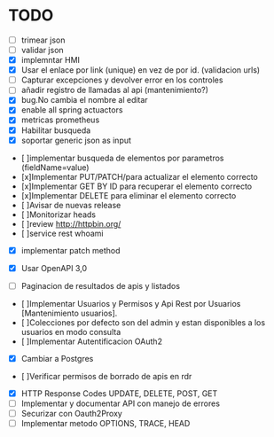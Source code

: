 # TODO
* [ ] trimear json
* [ ] validar json
* [x] implemntar HMI
* [x] Usar el enlace por link (unique) en vez de por id. (validacion urls)
* [ ] Capturar excepciones y devolver error en los controles
* [ ] añadir registro de llamadas al api (mantenimiento?)
* [x] bug.No cambia el nombre al editar
* [x] enable all spring actuactors
* [x] metricas prometheus
* [x] Habilitar busqueda
* [x] soportar generic json as input
* [ ]implementar busqueda de elementos por parametros (fieldName=value)
* [x]Implementar PUT/PATCH/para actualizar el elemento correcto
* [x]Implementar GET BY ID para recuperar el elemento correcto
* [x]Implementar DELETE para eliminar el elemento correcto
* [ ]Avisar de nuevas release
* [ ]Monitorizar heads
* [ ]review http://httpbin.org/
* [ ]service rest whoami
* [x] implementar patch method
* [x] Usar OpenAPI 3,0
* [ ] Paginacion de resultados de apis y listados


* [ ]Implementar Usuarios y Permisos y Api Rest por Usuarios [Mantenimiento usuarios].
* [ ]Colecciones por defecto son del admin y estan disponibles a los usuarios en modo consulta
* [ ]Implementar Autentificacion OAuth2 
* [x] Cambiar a Postgres
* [ ]Verificar permisos de borrado de apis en rdr
* [x] HTTP Response Codes UPDATE, DELETE, POST, GET
* [ ] Implementar y documentar API con manejo de errores
* [ ] Securizar con Oauth2Proxy
* [ ] Implementar metodo OPTIONS, TRACE, HEAD